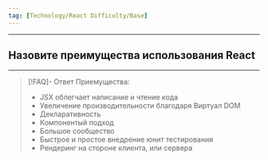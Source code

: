 ```yaml
---
tag: [Technology/React Difficulty/Base]
---
```

----
## Назовите преимущества использования React
----
> [!FAQ]- Ответ
> Приемущества:
> -  JSX облегчает написание и чтение кода
> - Увеличение производительности благодаря Виртуал DOM
> - Декларативность
> - Компонентый подход
> - Большое сообщество 
> - Быстрое и простое внедрение юнит тестирования
> - Рендеринг на стороне клиента, или сервера
